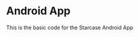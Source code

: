 Android App
====================================

This is the basic code for the Starcase Android App